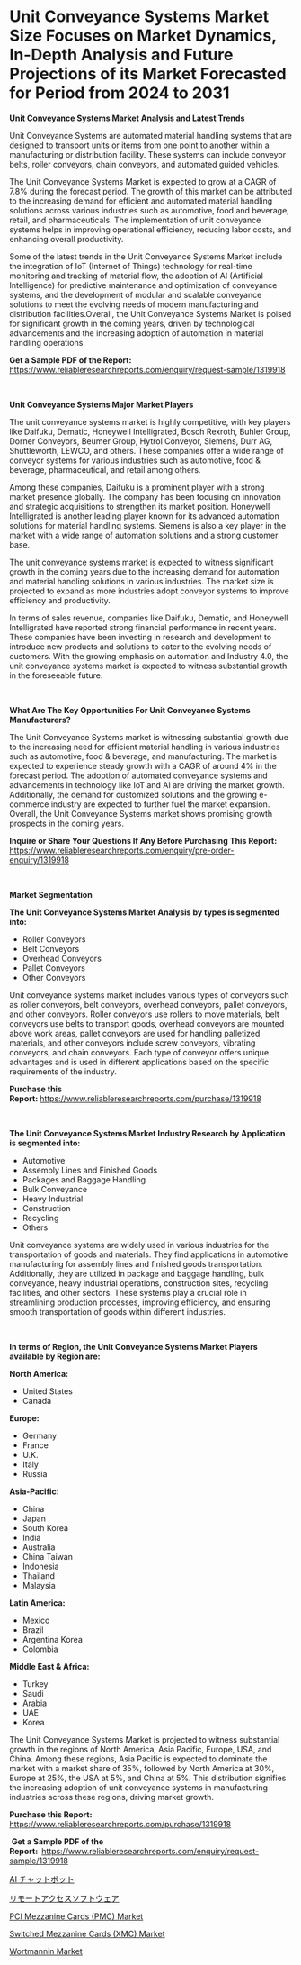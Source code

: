 <p><h1>Unit Conveyance Systems Market Size Focuses on Market Dynamics, In-Depth Analysis and Future Projections of its Market Forecasted for Period from 2024 to 2031</h1></p><p><strong>Unit Conveyance Systems Market Analysis and Latest Trends</strong></p>
<p><p>Unit Conveyance Systems are automated material handling systems that are designed to transport units or items from one point to another within a manufacturing or distribution facility. These systems can include conveyor belts, roller conveyors, chain conveyors, and automated guided vehicles.</p><p>The Unit Conveyance Systems Market is expected to grow at a CAGR of 7.8% during the forecast period. The growth of this market can be attributed to the increasing demand for efficient and automated material handling solutions across various industries such as automotive, food and beverage, retail, and pharmaceuticals. The implementation of unit conveyance systems helps in improving operational efficiency, reducing labor costs, and enhancing overall productivity.</p><p>Some of the latest trends in the Unit Conveyance Systems Market include the integration of IoT (Internet of Things) technology for real-time monitoring and tracking of material flow, the adoption of AI (Artificial Intelligence) for predictive maintenance and optimization of conveyance systems, and the development of modular and scalable conveyance solutions to meet the evolving needs of modern manufacturing and distribution facilities.Overall, the Unit Conveyance Systems Market is poised for significant growth in the coming years, driven by technological advancements and the increasing adoption of automation in material handling operations.</p></p>
<p><strong>Get a Sample PDF of the Report:&nbsp;</strong> <a href="https://www.reliableresearchreports.com/enquiry/request-sample/1319918">https://www.reliableresearchreports.com/enquiry/request-sample/1319918</a></p>
<p>&nbsp;</p>
<p><strong>Unit Conveyance Systems Major Market Players</strong></p>
<p><p>The unit conveyance systems market is highly competitive, with key players like Daifuku, Dematic, Honeywell Intelligrated, Bosch Rexroth, Buhler Group, Dorner Conveyors, Beumer Group, Hytrol Conveyor, Siemens, Durr AG, Shuttleworth, LEWCO, and others. These companies offer a wide range of conveyor systems for various industries such as automotive, food & beverage, pharmaceutical, and retail among others.</p><p>Among these companies, Daifuku is a prominent player with a strong market presence globally. The company has been focusing on innovation and strategic acquisitions to strengthen its market position. Honeywell Intelligrated is another leading player known for its advanced automation solutions for material handling systems. Siemens is also a key player in the market with a wide range of automation solutions and a strong customer base.</p><p>The unit conveyance systems market is expected to witness significant growth in the coming years due to the increasing demand for automation and material handling solutions in various industries. The market size is projected to expand as more industries adopt conveyor systems to improve efficiency and productivity.</p><p>In terms of sales revenue, companies like Daifuku, Dematic, and Honeywell Intelligrated have reported strong financial performance in recent years. These companies have been investing in research and development to introduce new products and solutions to cater to the evolving needs of customers. With the growing emphasis on automation and Industry 4.0, the unit conveyance systems market is expected to witness substantial growth in the foreseeable future.</p></p>
<p>&nbsp;</p>
<p><strong>What Are The Key Opportunities For Unit Conveyance Systems Manufacturers?</strong></p>
<p><p>The Unit Conveyance Systems market is witnessing substantial growth due to the increasing need for efficient material handling in various industries such as automotive, food & beverage, and manufacturing. The market is expected to experience steady growth with a CAGR of around 4% in the forecast period. The adoption of automated conveyance systems and advancements in technology like IoT and AI are driving the market growth. Additionally, the demand for customized solutions and the growing e-commerce industry are expected to further fuel the market expansion. Overall, the Unit Conveyance Systems market shows promising growth prospects in the coming years.</p></p>
<p><strong>Inquire or Share Your Questions If Any Before Purchasing This Report:</strong> <a href="https://www.reliableresearchreports.com/enquiry/pre-order-enquiry/1319918">https://www.reliableresearchreports.com/enquiry/pre-order-enquiry/1319918</a></p>
<p>&nbsp;</p>
<p><strong>Market Segmentation</strong></p>
<p><strong>The Unit Conveyance Systems Market Analysis by types is segmented into:</strong></p>
<p><ul><li>Roller Conveyors</li><li>Belt Conveyors</li><li>Overhead Conveyors</li><li>Pallet Conveyors</li><li>Other Conveyors</li></ul></p>
<p><p>Unit conveyance systems market includes various types of conveyors such as roller conveyors, belt conveyors, overhead conveyors, pallet conveyors, and other conveyors. Roller conveyors use rollers to move materials, belt conveyors use belts to transport goods, overhead conveyors are mounted above work areas, pallet conveyors are used for handling palletized materials, and other conveyors include screw conveyors, vibrating conveyors, and chain conveyors. Each type of conveyor offers unique advantages and is used in different applications based on the specific requirements of the industry.</p></p>
<p><strong>Purchase this Report:&nbsp;</strong><a href="https://www.reliableresearchreports.com/purchase/1319918">https://www.reliableresearchreports.com/purchase/1319918</a></p>
<p>&nbsp;</p>
<p><strong>The Unit Conveyance Systems Market Industry Research by Application is segmented into:</strong></p>
<p><ul><li>Automotive</li><li>Assembly Lines and Finished Goods</li><li>Packages and Baggage Handling</li><li>Bulk Conveyance</li><li>Heavy Industrial</li><li>Construction</li><li>Recycling</li><li>Others</li></ul></p>
<p><p>Unit conveyance systems are widely used in various industries for the transportation of goods and materials. They find applications in automotive manufacturing for assembly lines and finished goods transportation. Additionally, they are utilized in package and baggage handling, bulk conveyance, heavy industrial operations, construction sites, recycling facilities, and other sectors. These systems play a crucial role in streamlining production processes, improving efficiency, and ensuring smooth transportation of goods within different industries.</p></p>
<p>&nbsp;</p>
<p><strong>In terms of Region, the Unit Conveyance Systems Market Players available by Region are:</strong></p>
<p>
    <p> <strong> North America: </strong>
        <ul>
            <li>United States</li>
            <li>Canada</li>
        </ul>
        </p> 
    <p> <strong> Europe: </strong>
        <ul>
            <li>Germany</li>
            <li>France</li>
            <li>U.K.</li>
            <li>Italy</li>
            <li>Russia</li>
        </ul>
        </p> 
    <p> <strong> Asia-Pacific: </strong>
        <ul>
            <li>China</li>
            <li>Japan</li>
            <li>South Korea</li>
            <li>India</li>
            <li>Australia</li>
            <li>China Taiwan</li>
            <li>Indonesia</li>
            <li>Thailand</li>
            <li>Malaysia</li>
        </ul>
        </p> 
    <p> <strong> Latin America: </strong>
        <ul>
            <li>Mexico</li>
            <li>Brazil</li>
            <li>Argentina Korea</li>
            <li>Colombia</li>
        </ul>
        </p> 
    <p> <strong> Middle East & Africa: </strong>
        <ul>
            <li>Turkey</li>
            <li>Saudi</li>
            <li>Arabia</li>
            <li>UAE</li>
            <li>Korea</li>
        </ul>
    </p>
    </p>
<p><p>The Unit Conveyance Systems Market is projected to witness substantial growth in the regions of North America, Asia Pacific, Europe, USA, and China. Among these regions, Asia Pacific is expected to dominate the market with a market share of 35%, followed by North America at 30%, Europe at 25%, the USA at 5%, and China at 5%. This distribution signifies the increasing adoption of unit conveyance systems in manufacturing industries across these regions, driving market growth.</p></p>
<p><strong>Purchase this Report: </strong><a href="https://www.reliableresearchreports.com/purchase/1319918">https://www.reliableresearchreports.com/purchase/1319918</a></p>
<p>&nbsp;<strong>Get a Sample PDF of the Report:&nbsp;&nbsp;</strong><a href="https://www.reliableresearchreports.com/enquiry/request-sample/1319918">https://www.reliableresearchreports.com/enquiry/request-sample/1319918</a></p>
<p><strong></strong></p>
<p><p><a href="https://medium.com/@sophiaard2003/ai-%E3%83%81%E3%83%A3%E3%83%83%E3%83%88%E3%83%9C%E3%83%83%E3%83%88%E5%B8%82%E5%A0%B4%E8%A6%8F%E6%A8%A1-%E5%B8%82%E5%A0%B4%E3%81%AE%E8%A6%8B%E9%80%9A%E3%81%97%E3%81%A8%E5%B8%82%E5%A0%B4%E3%81%AE%E4%BA%88%E6%B8%AC-2024%E5%B9%B4%E3%81%8B%E3%82%892031%E5%B9%B4-427e57849dcd">AI チャットボット</a></p><p><a href="https://medium.com/@sophiaard2003/%E3%83%AA%E3%83%A2%E3%83%BC%E3%83%88%E3%82%A2%E3%82%AF%E3%82%BB%E3%82%B9%E3%82%BD%E3%83%95%E3%83%88%E3%82%A6%E3%82%A7%E3%82%A2%E5%B8%82%E5%A0%B4%E3%81%AE%E3%83%A1%E3%83%88%E3%83%AA%E3%83%83%E3%82%AF%E3%82%B9%E3%81%AE%E3%83%87%E3%82%B3%E3%83%BC%E3%83%89-%E5%B8%82%E5%A0%B4%E3%82%B7%E3%82%A7%E3%82%A2-%E3%83%88%E3%83%AC%E3%83%B3%E3%83%89-%E6%88%90%E9%95%B7%E3%83%91%E3%82%BF%E3%83%BC%E3%83%B3-1a45dddf9fa1">リモートアクセスソフトウェア</a></p><p><a href="https://view.publitas.com/reportprime-1/pci-mezzanine-cards-pmc-market-size-growth-outlook-from-2024-to-2031-projecting-at-markets-trends-analysis-by-application-regional-outlook-and-revenue/">PCI Mezzanine Cards (PMC) Market</a></p><p><a href="https://view.publitas.com/reportprime-1/switched-mezzanine-cards-xmc-market-size-growth-outlook-from-2024-to-2031-projecting-at-markets-trends-analysis-by-application-regional-outlook-and-revenue/">Switched Mezzanine Cards (XMC) Market</a></p><p><a href="https://cedar-agate-3da.notion.site/Wortmannin-Market-Size-Evaluating-its-Market-Trends-Growth-and-Projections-2024-2031-6258b40d82fc4cb1952ddd2f43cb1312">Wortmannin Market</a></p></p>
